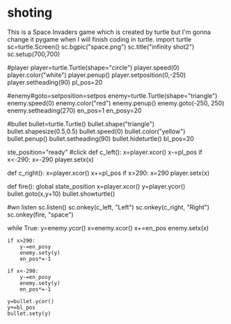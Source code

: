 # shoting
This is a Space Invaders game which is created by turtle but I'm gonna change it pygame when I will finish coding in turtle.
import turtle
sc=turtle.Screen()
sc.bgpic("space.png")
sc.title("infinity shot2")
sc.setup(700,700)


#player
player=turtle.Turtle(shape="circle")
player.speed(0)
player.color("white")
player.penup()
player.setposition(0,-250)
player.setheading(90)
pl_pos=20

#enemy#goto=setposition=setpos
enemy=turtle.Turtle(shape="triangle")
enemy.speed(0)
enemy.color("red")
enemy.penup()
enemy.goto(-250, 250)
enemy.setheading(270)
en_pos=1
en_posy=20

#bullet
bullet=turtle.Turtle()
bullet.shape("triangle")
bullet.shapesize(0.5,0.5)
bullet.speed(0)
bullet.color("yellow")
bullet.penup()
bullet.setheading(90)
bullet.hideturtle()
bl_pos=20

ste_position="ready"
#click
def c_left():
    x=player.xcor()
    x-=pl_pos
    if x<-290:
        x=-290
    player.setx(x)

def c_right():
    x=player.xcor()
    x+=pl_pos
    if x>290:
        x=290
    player.setx(x)
    
def fire():
    global state_position
    x=player.xcor()
    y=player.ycor()
    bullet.goto(x,y+10)
    bullet.showturtle()


#wn listen
sc.listen()
sc.onkey(c_left, "Left")
sc.onkey(c_right, "Right")
sc.onkey(fire, "space")

while True:
    y=enemy.ycor()
    x=enemy.xcor()
    x+=en_pos
    enemy.setx(x)

    if x>290:
        y-=en_posy
        enemy.sety(y)
        en_pos*=-1

    if x<-290:
        y-=en_posy
        enemy.sety(y)
        en_pos*=-1

    y=bullet.ycor()
    y+=bl_pos
    bullet.sety(y)

